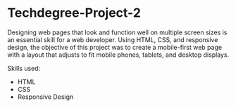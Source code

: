 # Techdegree-Project-2
Designing web pages that look and function well on multiple screen sizes is an essential skill for a web developer. Using HTML, CSS, and responsive design, the objective of this project was to create a mobile-first web page with a layout that adjusts to fit mobile phones, tablets, and desktop displays.

Skills used:
- HTML
- CSS
- Responsive Design
